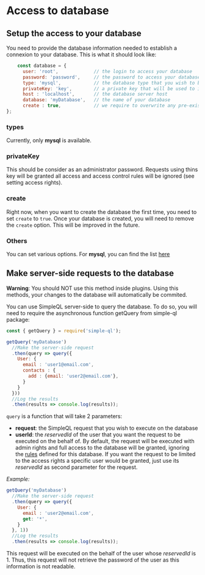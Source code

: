 # Access to database

## Setup the access to your database

You need to provide the database information needed to establish a connexion to your database. This is what it should look like:

```javascript
    const database = {
      user: 'root',             // the login to access your database
      password: 'password',     // the password to access your database
      type: 'mysql',            // the database type that you wish to be using
      privateKey: 'key',        // a private key that will be used to identify requests that can ignore access rules
      host : 'localhost',       // the database server host
      database: 'myDatabase',   // the name of your database
      create : true,            // we require to overwrite any pre-existing database with the same name
};
```

### types

Currently, only **mysql** is available.

### privateKey

This should be consider as an administrator password. Requests using thins key will be granted all access and access control rules will be ignored (see setting access rights).

### create

Right now, when you want to create the database the first time, you need to set `create` to `true`. Once your database is created, you will need to remove the `create` option. This will be improved in the future.

### Others

You can set various options. For **mysql**, you can find the list [here](https://github.com/mysqljs/mysql#connection-options)

## Make server-side requests to the database

**Warning**: You should NOT use this method inside plugins. Using this methods, your changes to the database will automatically be commited. 

You can use SimpleQL server-side to query the database. To do so, you will need to require the asynchronous function getQuery from simple-ql package:

```javascript
const { getQuery } = require('simple-ql');

getQuery('myDatabase')
  //Make the server-side request
  .then(query => query({
    User: {
      email : 'user1@email.com',
      contacts : {
        add : {email: 'user2@email.com'},
      }
    }
  }))
  //Log the results
  .then(results => console.log(results));
```

`query` is a function that will take 2 parameters:

* **request**: the SimpleQL request that you wish to execute on the database
* **userId**: the *reservedId* of the user that you want the request to be executed on the behalf of. By default, the request will be executed with admin rights and full access to the database will be granted, ignoring the [rules](./access.md) defined for this database. If you want the request to be limited to the access rights a specific user would be granted, just use its *reservedId* as second parameter for the request.

*Example:*

```javascript
getQuery('myDatabase')
  //Make the server-side request
  .then(query => query({
    User: {
      email : 'user2@email.com',
      get: '*',
    }
  }, 1))
  //Log the results
  .then(results => console.log(results));
```

This request will be executed on the behalf of the user whose *reservedId* is 1. Thus, this request will not retrieve the password of the user as this information is not readable.